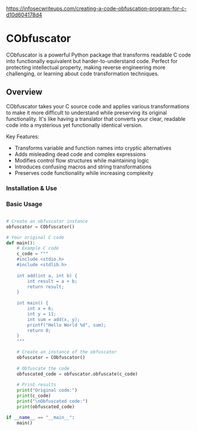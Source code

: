 https://infosecwriteups.com/creating-a-code-obfuscation-program-for-c-d10d604178d4

# CObfuscator

CObfuscator is a powerful Python package that transforms readable C code into functionally equivalent but harder-to-understand code. Perfect for protecting intellectual property, making reverse engineering more challenging, or learning about code transformation techniques.

## Overview

CObfuscator takes your C source code and applies various transformations to make it more difficult to understand while preserving its original functionality. It's like having a translator that converts your clear, readable code into a mysterious yet functionally identical version.

Key Features:
- Transforms variable and function names into cryptic alternatives
- Adds misleading dead code and complex expressions
- Modifies control flow structures while maintaining logic
- Introduces confusing macros and string transformations
- Preserves code functionality while increasing complexity

### Installation & Use

### Basic Usage

```python

# Create an obfuscator instance
obfuscator = CObfuscator()

# Your original C code
def main():
    # Example C code
    c_code = """
    #include <stdio.h>
    #include <stdlib.h>
    
    int add(int a, int b) {
        int result = a + b;
        return result;
    }
    
    int main() {
        int x = 6;
        int y = 11;
        int sum = add(x, y);
        printf("Hello World %d", sum);
        return 0;
    }
    """

    # Create an instance of the obfuscator
    obfuscator = CObfuscator()
    
    # Obfuscate the code
    obfuscated_code = obfuscator.obfuscate(c_code)
    
    # Print results
    print("Original code:")
    print(c_code)
    print("\nObfuscated code:")
    print(obfuscated_code)

if __name__ == "__main__":
    main()
```
